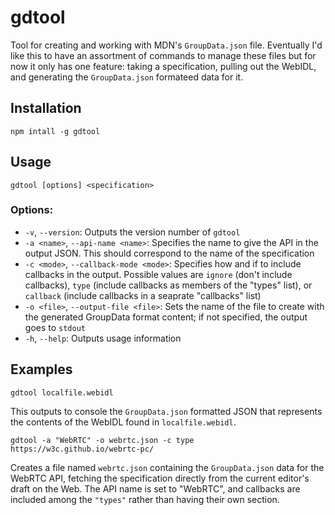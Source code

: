 # gdtool
Tool for creating and working with MDN's `GroupData.json` file. Eventually I'd like this to have an assortment of commands to manage these files but for now it only has one feature: taking a specification, pulling out the WebIDL, and generating the `GroupData.json` formateed data for it.

## Installation

```
npm intall -g gdtool
```

## Usage
```
gdtool [options] <specification>
```
### Options:
* `-v`, `--version`: Outputs the version number of `gdtool`
* `-a <name>`, `--api-name <name>`: Specifies the name to give the API in the output JSON. This should correspond to the name of the specification
* `-c <mode>`, `--callback-mode <mode>`: Specifies how and if to include callbacks in the output. Possible values are `ignore` (don't include callbacks), `type` (include callbacks as members of the "types" list), or `callback` (include callbacks in a seaprate "callbacks" list)
* `-o <file>`, `--output-file <file>`: Sets the name of the file to create with the generated GroupData format content; if not specified, the output goes to `stdout`
* `-h`, `--help`: Outputs usage information

## Examples

```
gdtool localfile.webidl
```

This outputs to console the `GroupData.json` formatted JSON that represents the contents of the WebIDL found in `localfile.webidl`.

```
gdtool -a "WebRTC" -o webrtc.json -c type https://w3c.github.io/webrtc-pc/
```

Creates a file named `webrtc.json` containing the `GroupData.json` data for the WebRTC API, fetching the specification directly from the current editor's draft on the Web. The API name is set to "WebRTC", and callbacks are included among the `"types"` rather than having their own section.
